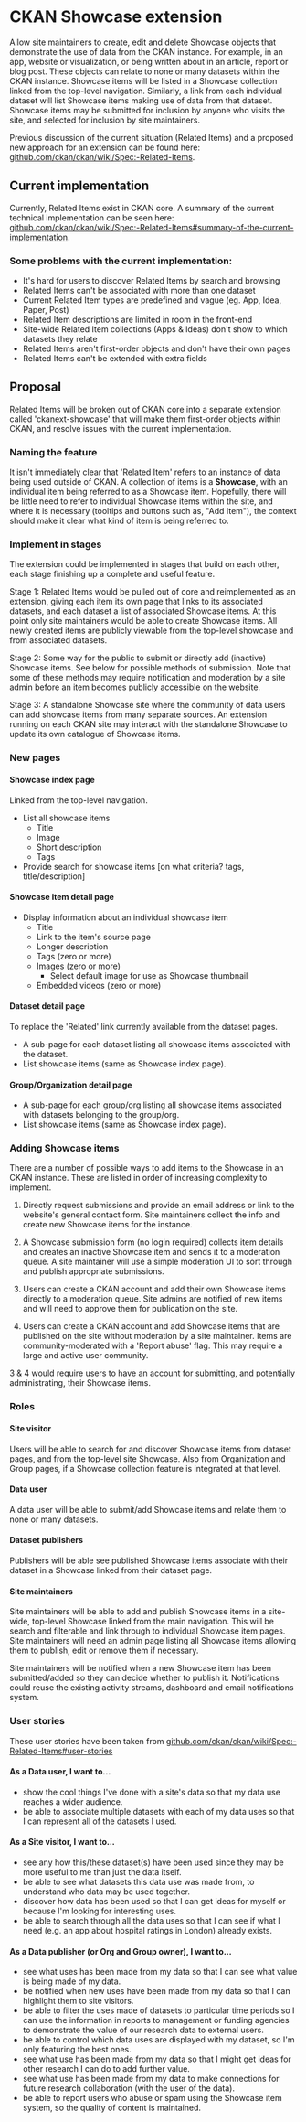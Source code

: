 # CKAN Showcase extension

Allow site maintainers to create, edit and delete Showcase objects that demonstrate the use of data from the CKAN instance. For example, in an app, website or visualization, or being written about in an article, report or blog post. These objects can relate to none or many datasets within the CKAN instance. Showcase items will be listed in a Showcase collection linked from the top-level navigation. Similarly, a link from each individual dataset will list Showcase items making use of data from that dataset. Showcase items may be submitted for inclusion by anyone who visits the site, and selected for inclusion by site maintainers.

Previous discussion of the current situation (Related Items) and a proposed new approach for an extension can be found here: [github.com/ckan/ckan/wiki/Spec:-Related-Items](https://github.com/ckan/ckan/wiki/Spec:-Related-Items).


## Current implementation
Currently, Related Items exist in CKAN core. A summary of the current technical implementation can be seen here: [github.com/ckan/ckan/wiki/Spec:-Related-Items#summary-of-the-current-implementation](https://github.com/ckan/ckan/wiki/Spec:-Related-Items#summary-of-the-current-implementation).


### Some problems with the current implementation:
* It's hard for users to discover Related Items by search and browsing
* Related Items can't be associated with more than one dataset
* Current Related Item types are predefined and vague (eg. App, Idea, Paper, Post)
* Related Item descriptions are limited in room in the front-end
* Site-wide Related Item collections (Apps & Ideas) don't show to which datasets they relate
* Related Items aren't first-order objects and don't have their own pages
* Related Items can't be extended with extra fields


## Proposal
Related Items will be broken out of CKAN core into a separate extension called 'ckanext-showcase' that will make them first-order objects within CKAN, and resolve issues with the current implementation.


### Naming the feature
It isn't immediately clear that 'Related Item' refers to an instance of data being used outside of CKAN. A collection of items is a **Showcase**, with an individual item being referred to as a Showcase item. Hopefully, there will be little need to refer to individual Showcase items within the site, and where it is necessary (tooltips and buttons such as, "Add Item"), the context should make it clear what kind of item is being referred to.


### Implement in stages
The extension could be implemented in stages that build on each other, each stage finishing up a complete and useful feature.

Stage 1: Related Items would be pulled out of core and reimplemented as an extension, giving each item its own page that links to its associated datasets, and each dataset a list of associated Showcase items. At this point only site maintainers would be able to create Showcase items. All newly created items are publicly viewable from the top-level showcase and from associated datasets.

Stage 2: Some way for the public to submit or directly add (inactive) Showcase items. See below for possible methods of submission. Note that some of these methods may require notification and moderation by a site admin before an item becomes publicly accessible on the website.

Stage 3: A standalone Showcase site where the community of data users can add showcase items from many separate sources. An extension running on each CKAN site may interact with the standalone Showcase to update its own catalogue of Showcase items.


### New pages

#### Showcase index page
Linked from the top-level navigation.
* List all showcase items
    - Title
    - Image
    - Short description
    - Tags
* Provide search for showcase items [on what criteria? tags, title/description]

#### Showcase item detail page
* Display information about an individual showcase item
    - Title
    - Link to the item's source page
    - Longer description
    - Tags (zero or more)
    - Images (zero or more)
        - Select default image for use as Showcase thumbnail
    - Embedded videos (zero or more)

#### Dataset detail page
To replace the 'Related' link currently available from the dataset pages.
* A sub-page for each dataset listing all showcase items associated with the dataset.
* List showcase items (same as Showcase index page).

#### Group/Organization detail page
* A sub-page for each group/org listing all showcase items associated with datasets belonging to the group/org.
* List showcase items (same as Showcase index page).


### Adding Showcase items
There are a number of possible ways to add items to the Showcase in an CKAN instance. These are listed in order of increasing complexity to implement.

1. Directly request submissions and provide an email address or link to the website's general contact form. Site maintainers collect the info and create new Showcase items for the instance.

2. A Showcase submission form (no login required) collects item details and creates an inactive Showcase item and sends it to a moderation queue. A site maintainer will use a simple moderation UI to sort through and publish appropriate submissions.

3. Users can create a CKAN account and add their own Showcase items directly to a moderation queue. Site admins are notified of new items and will need to approve them for publication on the site.

4. Users can create a CKAN account and add Showcase items that are published on the site without moderation by a site maintainer. Items are community-moderated with a 'Report abuse' flag. This may require a large and active user community.

3 & 4 would require users to have an account for submitting, and potentially administrating, their Showcase items.


### Roles

#### Site visitor
Users will be able to search for and discover Showcase items from dataset pages, and from the top-level site Showcase. Also from Organization and Group pages, if a Showcase collection feature is integrated at that level.

#### Data user
A data user will be able to submit/add Showcase items and relate them to none or many datasets.

#### Dataset publishers
Publishers will be able see published Showcase items associate with their dataset in a Showcase linked from their dataset page.

#### Site maintainers
Site maintainers will be able to add and publish Showcase items in a site-wide, top-level Showcase linked from the main navigation. This will be search and filterable and link through to individual Showcase item pages. Site maintainers will need an admin page listing all Showcase items allowing them to publish, edit or remove them if necessary.

Site maintainers will be notified when a new Showcase item has been submitted/added so they can decide whether to publish it. Notifications could reuse the existing activity streams, dashboard and email notifications system.


### User stories

These user stories have been taken from [github.com/ckan/ckan/wiki/Spec:-Related-Items#user-stories](https://github.com/ckan/ckan/wiki/Spec:-Related-Items#user-stories)

#### As a Data user, I want to...
* show the cool things I've done with a site's data so that my data use reaches a wider audience.
* be able to associate multiple datasets with each of my data uses so that I can represent all of the datasets I used.

#### As a Site visitor, I want to...
* see any how this/these dataset(s) have been used since they may be more useful to me than just the data itself.
* be able to see what datasets this data use was made from, to understand who data may be used together.
* discover how data has been used so that I can get ideas for myself or because I'm looking for interesting uses.
* be able to search through all the data uses so that I can see if what I need (e.g. an app about hospital ratings in London) already exists.

#### As a Data publisher (or Org and Group owner), I want to...
* see what uses has been made from my data so that I can see what value is being made of my data.
* be notified when new uses have been made from my data so that I can highlight them to site visitors.
* be able to filter the uses made of datasets to particular time periods so I can use the information in reports to management or funding agencies to demonstrate the value of our research data to external users.
* be able to control which data uses are displayed with my dataset, so I'm only featuring the best ones.
* see what use has been made from my data so that I might get ideas for other research I can do to add further value.
* see what use has been made from my data to make connections for future research collaboration (with the user of the data).
* be able to report users who abuse or spam using the Showcase item system, so the quality of content is maintained.
